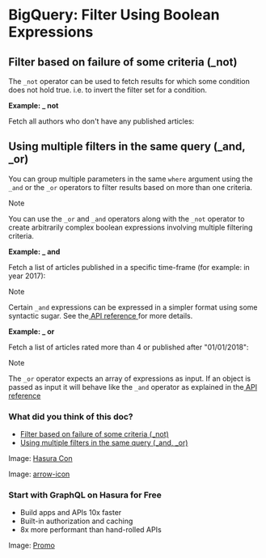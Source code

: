 # BigQuery: Filter Using Boolean Expressions

## Filter based on failure of some criteria (_not)​

The `_not` operator can be used to fetch results for which some condition does not hold true. i.e. to invert the filter
set for a condition.

 **Example:  _ not** 

Fetch all authors who don't have any published articles:

## Using multiple filters in the same query (_and, _or)​

You can group multiple parameters in the same `where` argument using the `_and` or the `_or` operators to filter results
based on more than one criteria.

Note

You can use the `_or` and `_and` operators along with the `_not` operator to create arbitrarily complex boolean
expressions involving multiple filtering criteria.

 **Example:  _ and** 

Fetch a list of articles published in a specific time-frame (for example: in year 2017):

Note

Certain `_and` expressions can be expressed in a simpler format using some syntactic sugar. See the[ API reference ](https://hasura.io/docs/latest/api-reference/graphql-api/query/#andexp)for more details.

 **Example:  _ or** 

Fetch a list of articles rated more than 4 or published after "01/01/2018":

Note

The `_or` operator expects an array of expressions as input. If an object is passed as input it will behave like the `_and` operator as explained in the[ API reference ](https://hasura.io/docs/latest/api-reference/graphql-api/query/#orexp)

### What did you think of this doc?

- [ Filter based on failure of some criteria (_not) ](https://hasura.io/docs/latest/queries/bigquery/filters/boolean-operators/#filter-based-on-failure-of-some-criteria-_not)
- [ Using multiple filters in the same query (_and, _or) ](https://hasura.io/docs/latest/queries/bigquery/filters/boolean-operators/#using-multiple-filters-in-the-same-query-_and-_or)


Image: [ Hasura Con ](https://res.cloudinary.com/dh8fp23nd/image/upload/v1686154570/hasura-con-2023/has-con-light-date_r2a2ud.png)

Image: [ arrow-icon ](https://res.cloudinary.com/dh8fp23nd/image/upload/v1683723549/main-web/chevron-right_ldbi7d.png)

### Start with GraphQL on Hasura for Free

- Build apps and APIs 10x faster
- Built-in authorization and caching
- 8x more performant than hand-rolled APIs


Image: [ Promo ](https://hasura.io/docs/assets/images/hasura-free-ff60e409244e0ea12b5a3045d1a9096b.png)